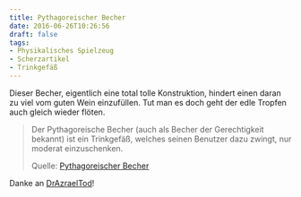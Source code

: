 ```yaml
---
title: Pythagoreischer Becher
date: 2016-06-26T10:26:56
draft: false
tags:
- Physikalisches Spielzeug
- Scherzartikel
- Trinkgefäß
---
```


Dieser Becher, eigentlich eine total tolle Konstruktion, hindert einen
daran zu viel vom guten Wein einzufüllen. Tut man es doch geht der edle
Tropfen auch gleich wieder flöten.


> Der Pythagoreische Becher (auch als Becher der Gerechtigkeit bekannt) ist
> ein Trinkgefäß, welches seinen Benutzer dazu zwingt, nur moderat
> einzuschenken.
>
> Quelle: [Pythagoreischer Becher](https://de.wikipedia.org/wiki/Pythagoreischer_Becher)

Danke an [DrAzraelTod](https://twitter.com/DrAzraelTod)!
